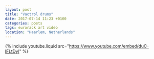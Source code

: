 ```yaml
---
layout: post
title: "Vactrol drums"
date: 2017-07-14 11:23 +0100
categories: posts
tags: eurorack art video
location: "Haarlem, Netherlands"
---
```


{% include youtube.liquid src="https://www.youtube.com/embed/duC-IFLtDyI" %}

